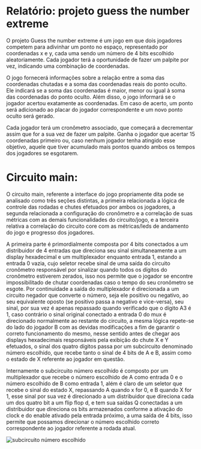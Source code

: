 # Relatório: projeto guess the number extreme

O projeto Guess the number extreme é um jogo em que dois jogadores competem para adivinhar um ponto no espaço, representado por coordenadas x e y, cada uma sendo um número de 4 bits escolhido aleatoriamente. Cada jogador terá a oportunidade de fazer um palpite por vez, indicando uma combinação de coordenadas.

O jogo fornecerá informações sobre a relação entre a soma das coordenadas chutadas e a soma das coordenadas reais do ponto oculto. Ele indicará se a soma das coordenadas é maior, menor ou igual à soma das coordenadas do ponto oculto. Além disso, o jogo informará se o jogador acertou exatamente as coordenadas. Em caso de acerto, um ponto será adicionado ao placar do jogador correspondente e um novo ponto oculto será gerado.

Cada jogador terá um cronômetro associado, que começará a decrementar assim que for a sua vez de fazer um palpite. Ganha o jogador que acertar 15 coordenadas primeiro ou, caso nenhum jogador tenha atingido esse objetivo, aquele que tiver acumulado mais pontos quando ambos os tempos dos jogadores se esgotarem.

# Circuito main: 

O circuito main, referente a interface do jogo propriamente dita pode se analisado como três seções distintas, a primeira relacionada a lógica de controle das rodadas e chutes efetuados por ambos os jogadores, a segunda relacionada a configuração do cronômetro e a correlação de suas métricas com as demais funcionalidades do circuito/jogo, e a terceira relativa a correlação do circuito core com as métricas/leds de andamento do jogo e progresso dos jogadores.

A primeira parte é primordialmente composta por 4 bits conectados a um distribuidor de 4 entradas que direciona seu sinal simultaneamente a um display hexadecimal e um multiplexador enquanto entrada 1, estando a entrada 0 vazia, cujo seletor recebe sinal de uma saída do circuito cronômetro responsável por sinalizar quando todos os dígitos do cronômetro estiverem zerados, isso nos permite que o jogador se encontre impossibilitado de chutar coordenadas caso o tempo do seu cronômetro se esgote. Por continuidade a saída do multiplexador é direcionada a um circuito negador que converte o número, seja ele positivo ou negativo, ao seu equivalente oposto (se positivo passa a negativo e vice-versa), seu sinal, por sua vez é apenas repassado quando verificado que o dígito A3 é 1, caso contrário o sinal original conectado a entrada 0 do mux é direcionado normalmente ao restante do circuito, a mesma lógica repete-se do lado do jogador B com as devidas modificações a fim de garantir o correto funcionamento do mesmo, nesse sentido antes de chegar aos displays hexadecimais responsáveis pela exibição do chute X e Y efetuados, o sinal dos quatro dígitos passa por um subcircuito denominado número escolhido, que
recebe tanto o sinal de 4 bits de A e B, assim como o estado de X referente ao jogador em questão.

Internamente o subcircuito número escolhido é composto por um multiplexador que recebe o número escolhido de A como entrada 0 e o número escolhido de B como entrada 1, além é claro de um seletor que recebe o sinal do estado X, repassando A quando x for 0, e B quando X for 1, esse sinal por sua vez é direcionado a um distribuidor que direciona cada um dos quatro bit a um flip flop d, e tem sua saídas Q conectadas a um distribuidor que direciona os bits armazenados conforme a ativação do clock e do enable ativado pela entrada próximo, a uma saída de 4 bits, isso permite que possamos direcionar o número escolhido correto correspondente ao jogador referente a rodada atual.

![subcircuito número escolhido](https://github.com/Marcondes-Amarante/circuitos-digitais/assets/117780345/ce90b9a5-a3a9-4987-8c54-d81ec997c15a)

